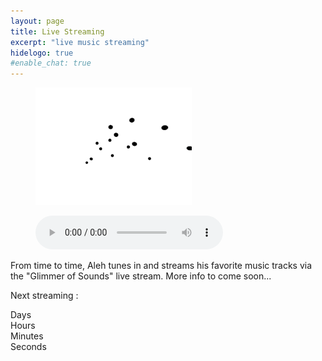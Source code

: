```yaml
---
layout: page
title: Live Streaming
excerpt: "live music streaming"
hidelogo: true
#enable_chat: true
---
```

<figure>
<img src="/images/dancing-particles.gif" alt="dancing-particles-image" class="center non-selectable"/>
</figure>
<!-- <script type="text/javascript">var cstrpuid = 397415;var cstrpwidth = "450";var cstrpheight = "300";</script>
<script type="text/javascript" src="http://cdn.caster.fm/0070B7/widgets/player.js"></script><a id="cstrplb" href="http://www.caster.fm/">Free Shoutcast Hosting</a><a id="cstrplb2" href="http://www.caster.fm/">Radio Stream Hosting</a>
<div id="cstrpdiv" class="center"></div> -->
<figure class="center">
<audio id="my-radio" controls autoplay name="media" preload="metadata"><source src="http://shaincast.caster.fm:30567/listen.mp3?authn8a90238553c5d55f44829c5edebb269e" type="audio/mpeg">Your browser does not support the audio element.</audio>
</figure>
From time to time, Aleh tunes in and  streams his favorite music tracks via the "Glimmer of Sounds" live stream. More info to come soon...

Next  streaming : <span id="next-streaming" class="quote-text" title="2016-09-25T19:30:00+02:00"></span>

<div id="clockdiv" class="center non-selectable">
  <div>
    <span class="days"></span>
    <div class="smalltext">Days</div>
  </div>
  <div>
    <span class="hours"></span>
    <div class="smalltext">Hours</div>
  </div>
  <div>
    <span class="minutes"></span>
    <div class="smalltext">Minutes</div>
  </div>
  <div>
    <span class="seconds"></span>
    <div class="smalltext">Seconds</div>
  </div>
</div>

<script type="text/javascript">
    var streamdate = document.getElementById('next-streaming');
    var deadline = new Date( streamdate.getAttribute('title') ); 
	streamdate.innerHTML = deadline.toString();
	
	function getTimeRemaining(endtime) {
		var seconds = 0;
		var minutes = 0;
		var hours = 0;
		var days = 0;	
		var nowdate = new Date();
		var t = Date.parse(endtime) - Date.parse(nowdate);
		if (endtime > nowdate) {
			var seconds = Math.floor((t / 1000) % 60);
			var minutes = Math.floor((t / 1000 / 60) % 60);
			var hours = Math.floor((t / (1000 * 60 * 60)) % 24);
			var days = Math.floor(t / (1000 * 60 * 60 * 24));
		} else {
			t = 0;
		}
		return {
			'total': t,
			'days': days,
			'hours': hours,
			'minutes': minutes,
			'seconds': seconds
		};
	}

	function initializeClock(id, endtime) {
		var clock = document.getElementById(id);
		var daysSpan = clock.querySelector('.days');
		var hoursSpan = clock.querySelector('.hours');
		var minutesSpan = clock.querySelector('.minutes');
		var secondsSpan = clock.querySelector('.seconds');

		function updateClock() {
			var t = getTimeRemaining(endtime);
			daysSpan.innerHTML = ('0' + t.days).slice(-2);
			hoursSpan.innerHTML = ('0' + t.hours).slice(-2);
			minutesSpan.innerHTML = ('0' + t.minutes).slice(-2);
			secondsSpan.innerHTML = ('0' + t.seconds).slice(-2);
			if (t.total <= 0) {
			  clearInterval(timeinterval);
			}
		}

		updateClock();
		var timeinterval = setInterval(updateClock, 1000);
	}
	initializeClock('clockdiv', deadline);
</script>

<script type="text/javascript">
	var jsmediatags = window.jsmediatags;
	//jsmediatags.Config.setDisallowedXhrHeaders(['If-Modified-Since', 'Content-Length', 'Content-Range', 'Range']);
	jsmediatags.Config.EXPERIMENTAL_avoidHeadRequests();
	jsmediatags.read("http://web.ist.utl.pt/antonio.afonso/www.aadsm.net/libraries/id3/music/Advent_Chamber_Orchestra_-_05_-_Dvorak_-_Serenade_for_Strings_Op22_in_E_Major_larghetto.mp3", {
	  onSuccess: function(tag) {
		console.log(tag);
	  },
	  onError: function(error) {
		console.log(error);
	  }
	});
</script>
